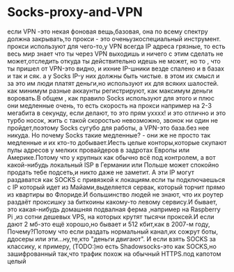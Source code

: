 # Socks-proxy-and-VPN 
если VPN -это некая фоновая вещь,базовая, она по всему спектру должна закрывать,то прокси -  это оченьузкоспециальный инструмент. прокси  используют для чего-то,у VPN  всегда IP адреса грязные, то есть весь мир знает что ты через VPN  выходишь и ничего  с   этим сделать  не  может,отследить откуда ты действительно идешь не   может, но  то , что ты пришел от VPN-это видно, и ихние IP-шники везде спалено и в базах и так и сяк. а у Socks IP-у них должны быть чистые. в этом их смысл и за это им люди платят деньги,но используют их для всяких шалостей. как минимум разные аккаунты регистрируют, как максимум деньги воровать.В общем , как правило Socks используют для этого и плюс они медленные очень, то есть скорость на прокси например на 2-3 мегабита в секунду, если делают, то это прям ухххх!
и это отлично и это турбо носок, жить с такой скоростью невозможно, звонок ни один не пройдет,поэтому Socks сугубо для работы, а VPN-это база.без нее никуда. Но почему Socks такие медленные? - они же не просто так медленные и их кто-то добывает.Иесть целые конторы,которые скупают пулы адресов у мелких провайдеров в задротах Европы или Америке.Потому что у крупных как обычно всё под контролем, а вот какой-нибудь локальный ISP в Германии или Польше может спокойно продать тебе подсеть,и никто даже не заметит. А эти IP могут раздаватся как SOCKS с привязкой к локациям.если ты подключаешься с IP который идет из Майами,выделяется сервак, который торчит прямо из квартиры во Флориде.И большинство людей не знают, что их роутер раздаёт проксишку за биткоины какому-то левому сервису.И бывает, это какая-нибудь домашняя подвалная ферма ,например на Raspberry Pi ,из сотни дешевых VPS, на которых крутят тысячи проксей.И если дают 2 мб-это ещё хорошо,но бывает и 512 кбит,как в 2007-м году, Почему?Потому что если раздать нормальный канал,их сожрут боты, ддосеры или эти...ну,те,кто "деньги двигают". И если взять SOCKS за классику, к примеру, (TODO:)но есть Shadowsocks-это как SOCKS,но зашифрованный так,что трафик похож на обычный HTTPS.под капотом целый   